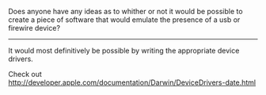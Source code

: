 

Does anyone have any ideas as to whither or not it would be possible to create a piece of software that would emulate the presence of a usb or firewire device?

----

It would most definitively be possible by writing the appropriate device drivers.

Check out http://developer.apple.com/documentation/Darwin/DeviceDrivers-date.html
